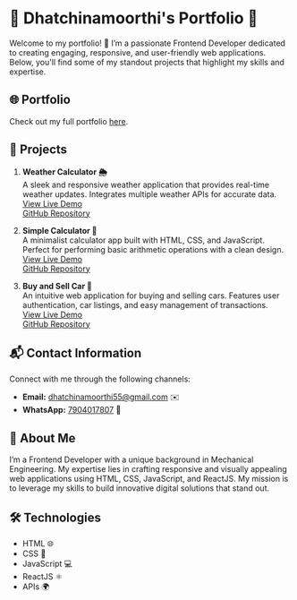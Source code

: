 # 🌟 Dhatchinamoorthi's Portfolio 🌟

Welcome to my portfolio! 🎨 I’m a passionate Frontend Developer dedicated to creating engaging, responsive, and user-friendly web applications. Below, you'll find some of my standout projects that highlight my skills and expertise.

## 🌐 Portfolio

Check out my full portfolio [here](https://myportfolio-dhatchinamoorthi.netlify.app/).

## 🚀 Projects

1. **Weather Calculator 🌦️**  
   A sleek and responsive weather application that provides real-time weather updates. Integrates multiple weather APIs for accurate data.  
   [View Live Demo](https://myportfolio-dhatchinamoorthi.netlify.app/)  
   [GitHub Repository](https://github.com/Dhatchinamoorthi2001/weather-calculator)

2. **Simple Calculator 🧮**  
   A minimalist calculator app built with HTML, CSS, and JavaScript. Perfect for performing basic arithmetic operations with a clean design.  
   [View Live Demo](https://myportfolio-dhatchinamoorthi.netlify.app/)  
   [GitHub Repository](https://github.com/Dhatchinamoorthi2001/simple-calculator)

3. **Buy and Sell Car 🚗**  
   An intuitive web application for buying and selling cars. Features user authentication, car listings, and easy management of transactions.  
   [View Live Demo](https://myportfolio-dhatchinamoorthi.netlify.app/)  
   [GitHub Repository](https://github.com/Dhatchinamoorthi2001/buy-sell-car)

## 📬 Contact Information

Connect with me through the following channels:

- **Email:** [dhatchinamoorthi55@gmail.com](mailto:dhatchinamoorthi55@gmail.com) ✉️
- **WhatsApp:** [7904017807](https://wa.me/7904017807) 📱

## 🌟 About Me

I’m a Frontend Developer with a unique background in Mechanical Engineering. My expertise lies in crafting responsive and visually appealing web applications using HTML, CSS, JavaScript, and ReactJS. My mission is to leverage my skills to build innovative digital solutions that stand out.

## 🛠️ Technologies

- HTML 🌐
- CSS 🎨
- JavaScript 💻
- ReactJS ⚛️
- APIs 🌍
